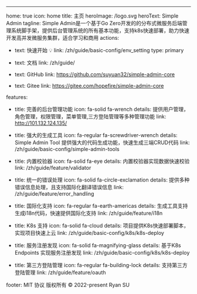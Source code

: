 ---
home: true
icon: home
title: 主页
heroImage: /logo.svg
heroText: Simple Admin
tagline: Simple Admin是一个基于Go Zero开发的的分布式微服务后端管理系统脚手架，提供后台管理系统的所有基本功能，支持k8s快速部署，助力快速开发高并发微服务集群，适合学习和商用
actions:

- text: 快速开始 💡
  link: /zh/guide/basic-config/env_setting
  type: primary

- text: 文档
  link: /zh/guide/

- text: GitHub
  link: https://github.com/suyuan32/simple-admin-core

- text: Gitee
  link: https://gitee.com/hopefire/simple-admin-core


features:

- title: 完善的后台管理功能
  icon: fa-solid fa-wrench
  details: 提供用户管理，角色管理，权限管理，菜单管理,三方登陆管理等多种管理功能
  link: <http://101.132.124.135/>

- title: 强大的生成工具
  icon: fa-regular fa-screwdriver-wrench
  details: Simple Admin Tool 提供强大的代码生成功能，快速生成三端CRUD代码
  link: /zh/guide/basic-config/simple-admin-tools

- title: 内置校验器
  icon: fa-solid fa-eye
  details: 内置校验器实现数据快速校验
  link: /zh/guide/feature/validator

- title: 统一的错误处理
  icon: fa-solid fa-circle-exclamation
  details: 提供多种错误信息处理，且支持国际化翻译错误信息
  link: /zh/guide/feature/error_handling

- title: 国际化支持
  icon: fa-regular fa-earth-americas
  details: 生成工具支持生成i18n代码，快速提供国际化支持
  link: /zh/guide/feature/i18n

- title: K8s 支持
  icon: fa-solid fa-cloud
  details: 项目提供K8s快速部署脚本，实现项目快速上云
  link: /zh/guide/basic-config/k8s/k8s-deploy

- title: 服务注册发现
  icon: fa-solid fa-magnifying-glass
  details: 基于K8s Endpoints 实现服务注册发现
  link: /zh/guide/basic-config/k8s/k8s-deploy

- title: 第三方登陆管理
  icon: fa-regular fa-building-lock
  details: 支持第三方登陆管理
  link: /zh/guide/feature/oauth

footer: MIT 协议  版权所有 © 2022-present Ryan SU

